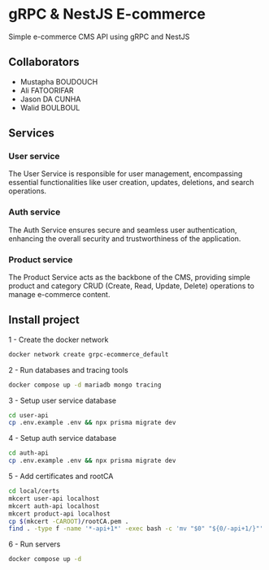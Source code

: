 # gRPC & NestJS E-commerce

Simple e-commerce CMS API using gRPC and NestJS

## Collaborators

- Mustapha BOUDOUCH
- Ali FATOORIFAR
- Jason DA CUNHA
- Walid BOULBOUL

## Services

### User service

The User Service is responsible for user management, encompassing essential functionalities like user creation, updates, deletions, and search operations.

### Auth service

The Auth Service ensures secure and seamless user authentication, enhancing the overall security and trustworthiness of the application.

### Product service

The Product Service acts as the backbone of the CMS, providing simple product and category CRUD (Create, Read, Update, Delete) operations to manage e-commerce content.

## Install project

1 - Create the docker network

```bash
docker network create grpc-ecommerce_default
```

2 - Run databases and tracing tools

```bash
docker compose up -d mariadb mongo tracing
```

3 - Setup user service database

```bash
cd user-api
cp .env.example .env && npx prisma migrate dev
```

4 - Setup auth service database

```bash
cd auth-api
cp .env.example .env && npx prisma migrate dev
```

5 - Add certificates and rootCA

```bash
cd local/certs
mkcert user-api localhost
mkcert auth-api localhost
mkcert product-api localhost
cp $(mkcert -CAROOT)/rootCA.pem .
find . -type f -name '*-api+1*' -exec bash -c 'mv "$0" "${0/-api+1/}"' {} \;
```

6 - Run servers

```bash
docker compose up -d
```
